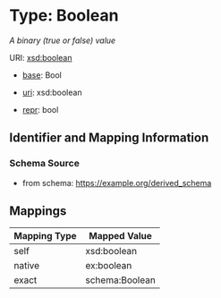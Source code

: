 # Type: Boolean 




_A binary (true or false) value_



URI: [xsd:boolean](http://www.w3.org/2001/XMLSchema#boolean)

* [base](https://w3id.org/linkml/base): Bool

* [uri](https://w3id.org/linkml/uri): xsd:boolean

* [repr](https://w3id.org/linkml/repr): bool








## Identifier and Mapping Information







### Schema Source


* from schema: https://example.org/derived_schema




## Mappings

| Mapping Type | Mapped Value |
| ---  | ---  |
| self | xsd:boolean |
| native | ex:boolean |
| exact | schema:Boolean |



